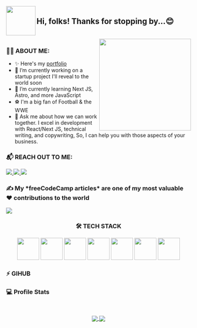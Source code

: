 <img align="left" src="https://blog.joypixels.com/content/images/2019/06/waving_hand_sign_1024.gif" width="80">
<h2> Hi, folks! Thanks for stopping by...😊</h2>

<br clear="left" />

<img align="right" src="https://github.com/ShruAgarwal/ksound22/blob/main/cover.gif" width="250">

### 🙋‍♂️ ABOUT ME: 

- ✨ Here's my [portfolio](http://koladechris.com/)
- 🔭 I’m currently working on a startup project I'll reveal to the world soon
- 🌱 I’m currently learning Next JS, Astro, and more JavaScript
- ⚽ I'm a big fan of Football & the WWE
- 💬 Ask me about how we can work together. I excel in development with React/Next JS, technical writing, and copywriting, So, I can help you with those aspects of your business.

### 📬 REACH OUT TO ME:
<p align="left">
<a href="https://twitter.com/ksound22">
<img src="https://img.shields.io/badge/X-1DA1F2.svg?style=for-the-badge&logo=X&logoColor=white">
</a>
<a href="https://github.com/Ksound22">
<img src="https://img.shields.io/badge/GitHub-181717.svg?style=for-the-badge&logo=GitHub&logoColor=white">
</a>
<a href="https://www.linkedin.com/in/kolade-chris-6a0685199">
<img src="https://img.shields.io/badge/LinkedIn-0A66C2.svg?style=for-the-badge&logo=LinkedIn&logoColor=white">
</a>

<h3> ✍ My *freeCodeCamp articles* are one of my most valuable ♥ contributions to the world</h3>
<a href="https://www.freecodecamp.org/news/author/kolade/">
<img src="https://img.shields.io/badge/freeCodeCamp-0A0A23.svg?style=for-the-badge&logo=freeCodeCamp&logoColor=white">
</a>
</p>



<h3 align="center"> 🛠 TECH STACK </h3>
<p align="center">
<img src="https://img.icons8.com/external-tal-revivo-green-tal-revivo/344/external-mongodb-a-cross-platform-document-oriented-database-program-logo-green-tal-revivo.png" width="60" />
<img src="https://www.orangemantra.com/wp-content/uploads/2019/05/expressjs-icon.png" width="60" />
<img src="https://img.icons8.com/ultraviolet/2x/react--v2.gif" width="60" />
<img src="https://img.icons8.com/color/344/nodejs.png" width="60" />
<img src="https://img.icons8.com/color/344/tailwindcss.png" width="60" />
<img src="https://icons8.com/icon/lckHFUP7nJhG/astro" width="60" />
<img src="https://img.icons8.com/external-tal-revivo-filled-tal-revivo/344/external-netlify-a-cloud-computing-company-that-offers-hosting-and-serverless-backend-services-for-static-websites-logo-filled-tal-revivo.png" width="60" />
</p>



### ⚡ GIHUB 

 <h3> 💻 Profile Stats </h3>
 <br/>
 <p align="center">
  <a href="https://github.com/Ksound22/github-readme-stats">
   <img align="center" src="https://github-readme-stats.vercel.app/api?username=Ksound22&theme=midnight-purple&show_icons=true" />
  </a>
  <a href="https://github.com/Ksound22/github-readme-streak-stats">
   <img align="center" src="https://github-readme-streak-stats.herokuapp.com/?user=Ksound22&theme=midnight-purple" />
  </a>
 </p>
 <br/>
